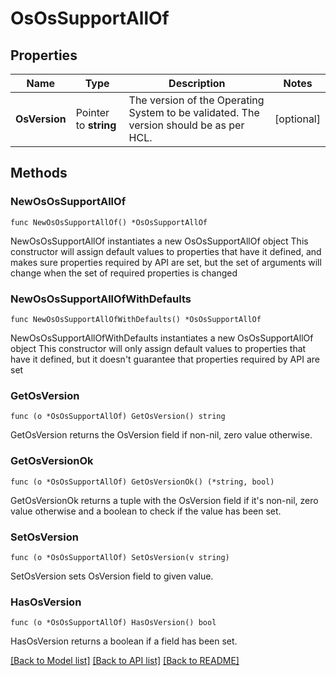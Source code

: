 # OsOsSupportAllOf

## Properties

Name | Type | Description | Notes
------------ | ------------- | ------------- | -------------
**OsVersion** | Pointer to **string** | The version of the Operating System to be validated. The version should be as per HCL. | [optional] 

## Methods

### NewOsOsSupportAllOf

`func NewOsOsSupportAllOf() *OsOsSupportAllOf`

NewOsOsSupportAllOf instantiates a new OsOsSupportAllOf object
This constructor will assign default values to properties that have it defined,
and makes sure properties required by API are set, but the set of arguments
will change when the set of required properties is changed

### NewOsOsSupportAllOfWithDefaults

`func NewOsOsSupportAllOfWithDefaults() *OsOsSupportAllOf`

NewOsOsSupportAllOfWithDefaults instantiates a new OsOsSupportAllOf object
This constructor will only assign default values to properties that have it defined,
but it doesn't guarantee that properties required by API are set

### GetOsVersion

`func (o *OsOsSupportAllOf) GetOsVersion() string`

GetOsVersion returns the OsVersion field if non-nil, zero value otherwise.

### GetOsVersionOk

`func (o *OsOsSupportAllOf) GetOsVersionOk() (*string, bool)`

GetOsVersionOk returns a tuple with the OsVersion field if it's non-nil, zero value otherwise
and a boolean to check if the value has been set.

### SetOsVersion

`func (o *OsOsSupportAllOf) SetOsVersion(v string)`

SetOsVersion sets OsVersion field to given value.

### HasOsVersion

`func (o *OsOsSupportAllOf) HasOsVersion() bool`

HasOsVersion returns a boolean if a field has been set.


[[Back to Model list]](../README.md#documentation-for-models) [[Back to API list]](../README.md#documentation-for-api-endpoints) [[Back to README]](../README.md)


